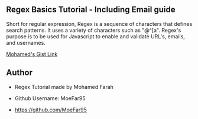## Regex Basics Tutorial - Including Email guide

Short for regular expression, Regex is a sequence of characters that defines search patterns. It uses a variety of characters such as "@^[a". Regex's purpose is to be used for Javascript to enable and validate URL's, emails, and usernames.


[Mohamed's Gist Link](https://gist.github.com/MoeFar95/5fd1e5b7feef5034f07714a7858d15e2)




## Author

* Regex Tutorial made by Mohamed Farah

* Github Username: MoeFar95

* https://github.com/MoeFar95
